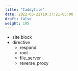 ```yaml
---
title: "Caddyfile"
date: 2022-03-22T10:37:21-05:00
draft: false
weight: 105
---
```


- site block
- directive
  - respond
  - root
  - file_server
  - reverse_proxy